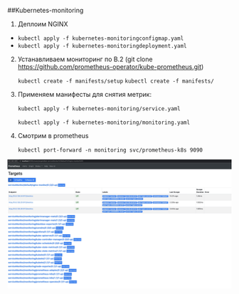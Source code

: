 ##Kubernetes-monitoring
1. Деплоим NGINX
  - `kubectl apply -f kubernetes-monitoringconfigmap.yaml`
  - `kubectl apply -f kubernetes-monitoringdeployment.yaml`
2. Устанавливаем мониторинг по В.2 (git clone https://github.com/prometheus-operator/kube-prometheus.git)

    `kubectl create -f manifests/setup`
    `kubectl create -f manifests/`

3. Применяем манифесты для снятия метрик:

    `kubectl apply -f kubernetes-monitoring/service.yaml`

    `kubectl apply -f kubernetes-monitoring/monitoring.yaml`

4. Смотрим в prometheus

    `kubectl port-forward -n monitoring svc/prometheus-k8s 9090`

![](prom.jpg)
